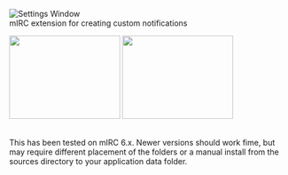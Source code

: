 ![Settings Window](http://i.imgur.com/q0ltiCr.png)<br>
mIRC extension for creating custom notifications<br>

<a href="http://andrewpinion.com/img/csent1b.jpg"><img src="http://andrewpinion.com/img/csent1b.jpg" width=200 height=150></a>
<a href="http://andrewpinion.com/img/csent2b.jpg"><img src="http://andrewpinion.com/img/csent2b.jpg" width=200 height=150></a>
<br><br>

This has been tested on mIRC 6.x. Newer versions should work fime, but may require different placement of the folders or a manual install from the sources directory to your application data folder.
